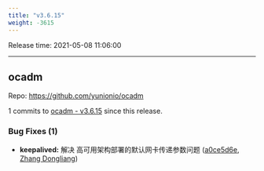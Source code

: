 ```yaml
---
title: "v3.6.15"
weight: -3615
---
```


Release time: 2021-05-08 11:06:00

---
## ocadm

Repo: https://github.com/yunionio/ocadm

1 commits to [ocadm - v3.6.15] since this release.

### Bug Fixes (1)
- **keepalived:** 解决 高可用架构部署的默认网卡传递参数问题 ([a0ce5d6e](https://github.com/yunionio/ocadm/commit/a0ce5d6ebe55233d7cd54f0b24706de3c9e2cb03), [Zhang Dongliang](mailto:zhangdongliang@yunion.cn))

[ocadm - v3.6.15]: https://github.com/yunionio/ocadm/compare/v3.6.14...v3.6.15
